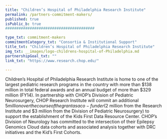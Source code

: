 ```yaml
---
title: "Children’s Hospital of Philadelphia Research Institute"
permalink: /partners-commitment-makers/
published: true
isPublic_b: true
########################################

type_txt: commitment-makers
commitmentCategory_txt: "Consortia & Institutional Support"
title_txt: "Children’s Hospital of Philadelphia Research Institute"
img_txt: __images/logo-childrens-hospital-of-Philadelphia.md
partnershipGoal_txt: ""
link_txt: "https://www.research.chop.edu/"

---
```


Children’s Hospital of Philadelphia Research Institute is home to one of the largest pediatric research programs in the country with more than $138 million in total federal awards and an annual budget of more than $329 million (FY14). In partnership with CHOP’s  Division of Pediatric Neurosurgery, CHOP Research Institute will commit an additional $5 million over the course of the grant as a co-funder ($2 million from the Research Institute and $3 million from the Division of Pediatric Neurosurgery) to support the establishment of the Kids First Data Resource Center.  CHOP’s Division of Neurology has committed to the intersection of their Epilepsy Genomics Cloud data cohorts and associated analysis together with DRC initiatives and the Kid’s First Cohorts.
